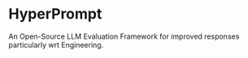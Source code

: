 # HyperPrompt
An Open-Source LLM Evaluation Framework for improved responses particularly wrt Engineering. 
